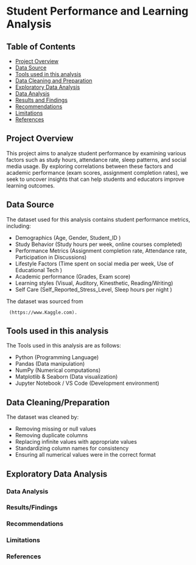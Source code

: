 # Student Performance and Learning Analysis 

## Table of Contents

- [Project Overview](#project-overview)
- [Data Source](#data-source)
- [Tools used in this analysis](#tools-used-in-this-analysis)
- [Data Cleaning and Preparation](#data-cleaning-and-preparation)
- [Exploratory Data Analysis](#exploratory-data-analysis)
- [Data Analysis](#data-analysis)
- [Results and Findings](#results-and-findings)
- [Recommendations](#recommendations)
- [Limitations](#limitations)
- [References](#references)

## Project Overview

This project aims to analyze student performance by examining various factors such as study hours, attendance rate, sleep patterns, and social media usage. By exploring correlations between these factors and academic performance (exam scores, assignment completion rates), we seek to uncover insights that can help students and educators improve learning outcomes.

## Data Source
The dataset used for this analysis contains student performance metrics, including:
- Demographics (Age, Gender, Student_ID  )
- Study Behavior (Study hours per week, online courses completed)
- Performance Metrics (Assignment completion rate, Attendance rate, Participation in Discussions)
- Lifestyle Factors (Time spent on social media per week, Use of Educational Tech )
- Academic performance (Grades, Exam score)
- Learning styles (Visual, Auditory, Kinesthetic, Reading/Writing)
- Self Care (Self_Reported_Stress_Level, Sleep hours per night )
  
The dataset was sourced from 
```
 (https://www.Kaggle.com).
```

## Tools used in this analysis
The Tools used in this analysis are as follows:
- Python (Programming Language)
- Pandas (Data manipulation)
- NumPy (Numerical computations)
- Matplotlib & Seaborn (Data visualization)
- Jupyter Notebook / VS Code (Development environment)

## Data Cleaning/Preparation 
The dataset was cleaned by:
- Removing missing or null values
- Removing duplicate columns 
- Replacing infinite values with appropriate values
- Standardizing column names for consistency
- Ensuring all numerical values were in the correct format

## Exploratory Data Analysis

### Data Analysis

### Results/Findings

### Recommendations

### Limitations

### References
